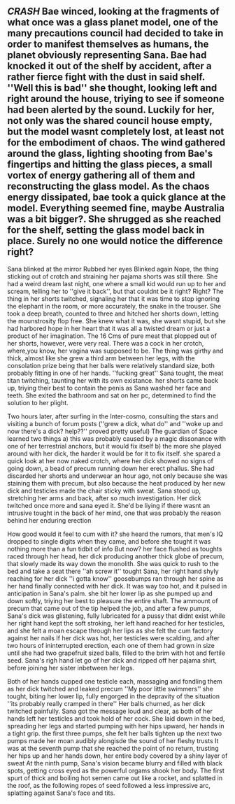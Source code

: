 *CRASH*
Bae winced, looking at the fragments of what once was a glass planet model, one of the many precautions council had decided to take in order to manifest themselves as humans, the planet obviously representing Sana. Bae had knocked it out of the shelf by accident, after a rather fierce fight with the dust in said shelf.
''Well this is bad'' she thought, looking left and right around the house, triying to see if someone had been alerted by the sound. Luckily for her, not only was the shared council house empty, but the model wasnt completely lost, at least not for the embodiment of chaos.
The wind gathered around the glass, lighting shooting from Bae's fingertips and hitting the glass pieces, a small vortex of energy gathering all of them and reconstructing the glass model. As the chaos energy dissipated, bae took a quick glance at the model. Everything seemed fine, maybe Australia was a bit bigger?.
She shrugged as she reached for the shelf, setting the glass model back in place. Surely no one would notice the difference
right?
-------------------------------------------------------------------------------------------------
Sana blinked at the mirror
Rubbed her eyes
Blinked again
Nope, the thing sticking out of crotch and straining her pajama shorts was still there. She had a weird dream last night, one where a small kid would run up to her and scream, telling her to ''give it back'', but that couldnt be it right?
Right?
The thing in her shorts twitched, signaling her that it was time to stop ignoring the elephant in the room, or more accurately, the snake in the trouser. She took a deep breath, counted to three and  hitched her shorts down, letting the mounstrosity flop free.
She knew what it was, she wasnt stupid, but she had harbored hope in her heart that it was all a twisted dream or just a product of her imagination. The 16 Cms of pure meat that plopped out of her shorts, however, were very real.
There was a cock in her crotch, where,you know, her vagina was supposed to be. The thing was girthy and thick, almost like she grew a third arm between her legs, with the consolation prize being that her balls were relatively standard size, both probably fitting in one of her hands.
''fucking great'' Sana tought, the meat titan twitching, taunting her with its own existance. her shorts came back up, triying their best to contain the penis as Sana washed her face and teeth. She exited the bathroom and sat on her pc, determined to find the solution to her plight.


Two hours later, after surfing in the Inter-cosmo, consulting the stars and visiting a bunch of forum posts (''grew a dick, what do'' and ''woke up and now there's a dick? help??'' proved pretty useful) The guardian of Space learned two things
a) this was probably caused by a magic dissonance with one of her terrestrial anchors, but it would fix itself 
b) the more she played around with her dick, the harder it would be for it to fix itself.
she spared a quick look at her now naked crotch, where her dick showed no signs of going down, a bead of precum running down her erect phallus. She had discarded her shorts and underwear an hour ago, not only because she was staining them with precum, but also because the heat produced by her new dick and testicles made the chair sticky with sweat. Sana stood up, stretching her arms and back, after so much investigation.
Her dick twitched once more and sana eyed it. She'd be liying if there wasnt an intrusive tought in the back of her mind, one that was probably the reason behind her enduring erection


How good would it feel to cum with it? she heard the rumors, that men's IQ dropped to single digits when they came, and before she tought it was nothing more than a fun tidbit of info
But now? her face flushed as toughts raced through her head, her dick producing another thick globe of precum, that slowly made its way down the monolith. She was quick to rush to the bed and take a seat there
''ah screw it'' tought Sana, her right hand shyly reaching for her dick ''i gotta know''
goosebumps ran through her spine as her hand finally connected with her dick. It was way too hot, and it pulsed in anticipation in Sana's palm. she bit her lower lip as she pumped up and down softly, triying her best to pleasure the entire shaft.
The ammount of precum that came out of the tip helped the job, and after a few pumps, Sana's dick was glistening, fully lubricated for a pussy that didnt exist
while her right hand kept the soft stroking, her left hand reached for her testicles, and she felt a moan escape through her lips as she felt the cum factory against her nails
If her dick was hot, her testicles were scalding, and after two hours of ininterrupted erection, each one of them had grown in size until she had two grapefruit sized balls, filled to the brim with hot and fertile seed. Sana's righ hand let go of her dick and ripped off her pajama shirt, before joining her sister inbetween her legs.


Both of her hands cupped one testicle each, massaging and fondling them as her dick twitched and leaked precum
''My poor little swimmers'' she tought, biting her lower lip, fully engorged in the depravity of the situation ''its probably really cramped in there''
Her balls churned, as her dick twitched painfully. Sana got the message loud and clear, as both of her hands left her testicles and took hold of her cock.
She laid down in the bed, spreading her legs and started pumping with her hips upward, her hands in a tight grip.
the first three pumps, she felt her balls tighten up
the next two pumps made her moan audibly alongisde the sound of her fleshy trusts
It was at the seventh pump that she reached the point of no return, trusting her hips up and her hands down, her entire body covered by a shiny layer of sweat 
At the ninth pump, Sana's vision became blurry and filled with black spots, getting cross eyed as the powerful orgams shook her body. The first spurt of thick and boiling hot semen came out like a rocket, and splatted in the roof, as the following ropes of seed followed a less impressive arc, splatting against Sana's face and tits.